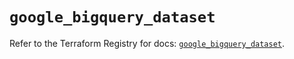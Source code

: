 # `google_bigquery_dataset`

Refer to the Terraform Registry for docs: [`google_bigquery_dataset`](https://registry.terraform.io/providers/hashicorp/google/6.39.0/docs/resources/bigquery_dataset).
